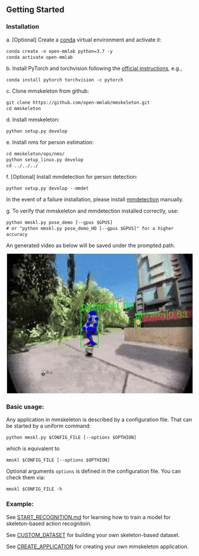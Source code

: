 ## Getting Started

### Installation

a. [Optional] Create a [conda](www.anaconda.com/distribution/) virtual environment and activate it:

``` shell
conda create -n open-mmlab python=3.7 -y
conda activate open-mmlab
```

b. Install PyTorch and torchvision following the [official instructions](https://pytorch.org/), e.g.,
``` shell
conda install pytorch torchvision -c pytorch
```

c. Clone mmskeleton from github:

``` shell
git clone https://github.com/open-mmlab/mmskeleton.git
cd mmskeleton
```

d. Install mmskeleton:

``` shell
python setup.py develop
```

e. Install nms for person estimation:
``` shell
cd mmskeleton/ops/nms/
python setup_linux.py develop
cd ../../../
```

f. [Optional] Install mmdetection for person detection:

``` shell
python setup.py develop --mmdet
```
In the event of a failure installation, please install [mmdetection](https://github.com/open-mmlab/mmdetection/blob/master/docs/INSTALL.md) manually.

g. To verify that mmskeleton and mmdetection installed correctly, use:
```shell
python mmskl.py pose_demo [--gpus $GPUS]
# or "python mmskl.py pose_demo_HD [--gpus $GPUS]" for a higher accuracy
```
An generated video as below will be saved under the prompted path.

<p align="center">
    <img src="../demo/estimation/pose_demo.gif", width="500">
</p>



### Basic usage:

Any application in mmskeleton is described by a configuration file. That can be started by a uniform command:
``` shell
python mmskl.py $CONFIG_FILE [--options $OPTHION]
```
which is equivalent to
```
mmskl $CONFIG_FILE [--options $OPTHION]
```
Optional arguments `options` is defined in the configuration file.
You can check them via:
``` shell
mmskl $CONFIG_FILE -h
```

### Example:

See [START_RECOGNITION.md](../doc/START_RECOGNITION.md) for learning how to train a model for skeleton-based action recognitoin.

See [CUSTOM_DATASET](../doc/CUSTOM_DATASET.md) for building your own skeleton-based dataset.

See [CREATE_APPLICATION](../doc/CREATE_APPLICATION.md) for creating your own mmskeleton application.



